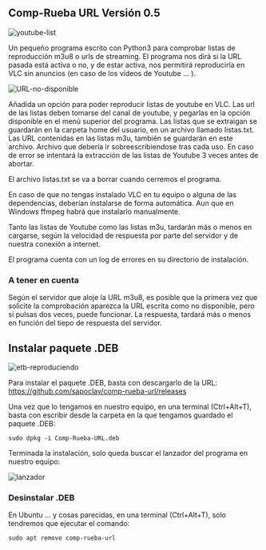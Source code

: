 ## Comp-Rueba URL Versión 0.5

![youtube-list](https://github.com/sapoclay/comp-rueba-url/assets/6242827/bb19dffc-48d6-44a6-9d53-880e0a075126)

Un pequeño programa escrito con Python3 para comprobar listas de reproducción m3u8 o urls de streaming. El programa nos dirá si la URL pasada está activa o no, y de estar activa, nos permitirá reproducirla en VLC sin anuncios (en caso de los vídeos de Youtube ... ).

![URL-no-disponible](https://github.com/sapoclay/comp-rueba-url/assets/6242827/fa15586c-ed28-40ab-9e1c-7e9d8a6f7f1e)

Añadida un opción para poder reproducir listas de youtube en VLC. Las url de las listas deben tomarse del canal de youtube, y pegarlas en la opción disponible en el menú superior del programa. Las listas que se extraigan se guardarán en la carpeta home del usuario, en un archivo llamado listas.txt. Las URL contenidas en las listas m3u, también se guardarán en este archivo. Archivo que debería ir sobreescribiendose tras cada uso. En caso de error se intentará la extracción de las listas de Youtube 3 veces antes de abortar.

El archivo listas.txt se va a borrar cuando cerremos el programa.

En caso de que no tengas instalado VLC en tu equipo o alguna de las dependencias, deberían instalarse de forma automática. Aun que en Windows ffmpeg habrá que instalarlo manualmente.

Tanto las listas de Youtube como las listas m3u, tardarán más o menos en cargarse, según la velocidad de respuesta por parte del servidor y de nuestra conexión a internet.

El programa cuenta con un log de errores en su directorio de instalación.

### A tener en cuenta

Según el servidor que aloje la URL m3u8, es posible que la primera vez que solicite la comprobación aparezca la URL escrita como no disponible, pero si pulsas dos veces, puede funcionar. La respuesta, tardará más o menos en función del tiepo de respuesta del servidor.

## Instalar paquete .DEB

![etb-reproduciendo](https://github.com/sapoclay/comp-rueba-url/assets/6242827/642b25b7-70fb-49e2-bdd4-f313007d9eda)

Para instalar el paquete .DEB, basta con descargarlo de la URL: https://github.com/sapoclay/comp-rueba-url/releases

Una vez que lo tengamos en nuestro equipo, en una terminal (Ctrl+Alt+T), basta con escribir desde la carpeta en la que tengamos guardado el paquete .DEB:

``` sudo dpkg -i Comp-Rueba-URL.deb ```

Terminada la instalación, solo queda buscar el lanzador del programa en nuestro equipo:

![lanzador](https://github.com/sapoclay/comp-rueba-url/assets/6242827/78bd91af-3798-4051-819f-de9c22544409)

### Desinstalar .DEB

En Ubuntu ... y cosas parecidas, en una terminal (Ctrl+Alt+T), solo tendremos que ejecutar el comando:

``` sudo apt remove comp-rueba-url ```
